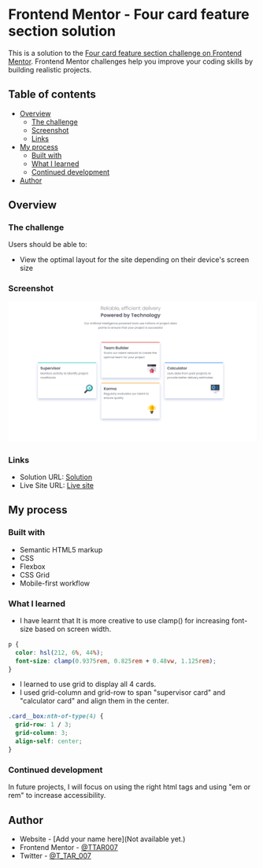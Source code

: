 # Frontend Mentor - Four card feature section solution

This is a solution to the [Four card feature section challenge on Frontend Mentor](https://www.frontendmentor.io/challenges/four-card-feature-section-weK1eFYK). Frontend Mentor challenges help you improve your coding skills by building realistic projects.

## Table of contents

- [Overview](#overview)
  - [The challenge](#the-challenge)
  - [Screenshot](#screenshot)
  - [Links](#links)
- [My process](#my-process)
  - [Built with](#built-with)
  - [What I learned](#what-i-learned)
  - [Continued development](#continued-development)
- [Author](#author)

## Overview

### The challenge

Users should be able to:

- View the optimal layout for the site depending on their device's screen size

### Screenshot

![](/images/final-screenshot.png)

### Links

- Solution URL: [Solution](https://www.frontendmentor.io/solutions/4-cards-responsive-mobile-first-hEg6cO4wer)
- Live Site URL: [Live site](https://ttar007.github.io/Four-card/)

## My process

### Built with

- Semantic HTML5 markup
- CSS
- Flexbox
- CSS Grid
- Mobile-first workflow

### What I learned

- I have learnt that It is more creative to use clamp() for increasing font-size based on screen width.

```css
p {
  color: hsl(212, 6%, 44%);
  font-size: clamp(0.9375rem, 0.825rem + 0.48vw, 1.125rem);
}
```

- I learned to use grid to display all 4 cards.
- I used grid-column and grid-row to span "supervisor card" and "calculator card" and align them in the center.

```css
.card__box:nth-of-type(4) {
  grid-row: 1 / 3;
  grid-column: 3;
  align-self: center;
}
```

### Continued development

In future projects, I will focus on using the right html tags and using "em or rem" to increase accessibility.

## Author

- Website - [Add your name here](Not available yet.)
- Frontend Mentor - [@TTAR007](https://www.frontendmentor.io/profile/TTAR007)
- Twitter - [@T_TAR_007](https://x.com/T_TAR_007)

